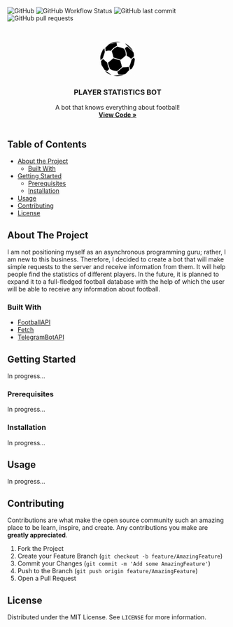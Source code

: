 ![GitHub](https://img.shields.io/github/license/Dmytrenko-Roman/player-stat-bot?style=for-the-badge) ![GitHub Workflow Status](https://img.shields.io/github/workflow/status/Dmytrenko-Roman/player-stat-bot/Node.js%20CI?style=for-the-badge) ![GitHub last commit](https://img.shields.io/github/last-commit/Dmytrenko-Roman/player-stat-bot?style=for-the-badge) ![GitHub pull requests](https://img.shields.io/github/issues-pr/Dmytrenko-Roman/player-stat-bot?style=for-the-badge)

<!-- PROJECT LOGO -->
<br />
<p align="center">
  <a href="https://github.com/othneildrew/Best-README-Template">
    <img src="images/logo.png" alt="Logo" width="80" height="80">
  </a>

  <h3 align="center">PLAYER STATISTICS BOT</h3>

  <p align="center">
    A bot that knows everything about football!
    <br />
    <a href="https://github.com/Dmytrenko-Roman/player-stat-bot/tree/master/code"><strong>View Code »</strong></a>
    <br />
    <br />
  </p>
</p>



<!-- TABLE OF CONTENTS -->
## Table of Contents

* [About the Project](#about-the-project)
  * [Built With](#built-with)
* [Getting Started](#getting-started)
  * [Prerequisites](#prerequisites)
  * [Installation](#installation)
* [Usage](#usage)
* [Contributing](#contributing)
* [License](#license)



<!-- ABOUT THE PROJECT -->
## About The Project

I am not positioning myself as an asynchronous programming guru; rather, I am new to this business. Therefore, I decided to create a bot that will make simple requests to the server and receive information from them. It will help people find the statistics of different players. In the future, it is planned to expand it to a full-fledged football database with the help of which the user will be able to receive any information about football.

### Built With
* [FootballAPI](https://www.football-data.org/)
* [Fetch](https://www.npmjs.com/package/fetch)
* [TelegramBotAPI](https://core.telegram.org/api)



<!-- GETTING STARTED -->
## Getting Started
In progress...
### Prerequisites
In progress...
### Installation
In progress...
<!-- USAGE EXAMPLES -->
## Usage
In progress...

<!-- CONTRIBUTING -->
## Contributing

Contributions are what make the open source community such an amazing place to be learn, inspire, and create. Any contributions you make are **greatly appreciated**.

1. Fork the Project
2. Create your Feature Branch (`git checkout -b feature/AmazingFeature`)
3. Commit your Changes (`git commit -m 'Add some AmazingFeature'`)
4. Push to the Branch (`git push origin feature/AmazingFeature`)
5. Open a Pull Request

<!-- LICENSE -->
## License

Distributed under the MIT License. See `LICENSE` for more information.


